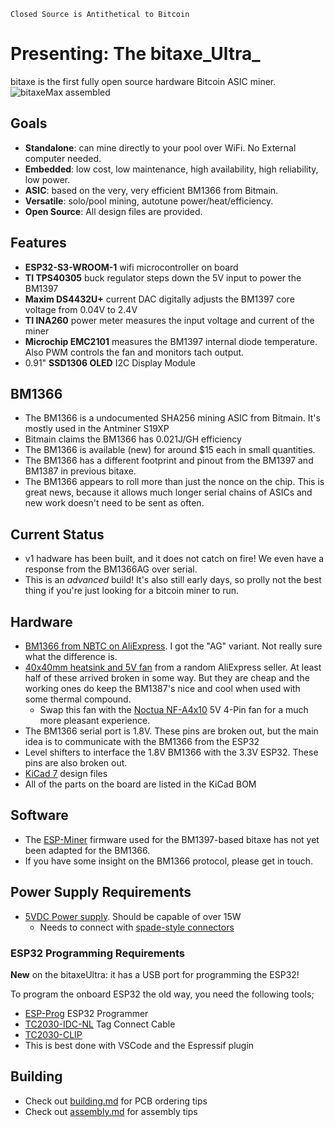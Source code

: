 ```
Closed Source is Antithetical to Bitcoin
```
# Presenting: The bitaxe_Ultra_
bitaxe is the first fully open source hardware Bitcoin ASIC miner.
![bitaxeMax assembled](doc/built.png)

## Goals
- **Standalone**: can mine directly to your pool over WiFi. No External computer needed.
- **Embedded**: low cost, low maintenance, high availability, high reliability, low power.
- **ASIC**: based on the very, very efficient BM1366 from Bitmain.
- **Versatile**: solo/pool mining, autotune power/heat/efficiency.
- **Open Source**: All design files are provided.

## Features
- **ESP32-S3-WROOM-1** wifi microcontroller on board
- **TI TPS40305** buck regulator steps down the 5V input to power the BM1397
- **Maxim DS4432U+** current DAC digitally adjusts the BM1397 core voltage from 0.04V to 2.4V
- **TI INA260** power meter measures the input voltage and current of the miner
- **Microchip EMC2101** measures the BM1397 internal diode temperature. Also PWM controls the fan and monitors tach output.
- 0.91" **SSD1306 OLED** I2C Display Module 

## BM1366

- The BM1366 is a undocumented SHA256 mining ASIC from Bitmain. It's mostly used in the Antminer S19XP
- Bitmain claims the BM1366 has 0.021J/GH efficiency
- The BM1366 is available (new) for around $15 each in small quantities.
- The BM1366 has a different footprint and pinout from the BM1397 and BM1387 in previous bitaxe.
- The BM1366 appears to roll more than just the nonce on the chip. This is great news, because it allows much longer serial chains of ASICs and new work doesn't need to be sent as often.

## Current Status
- v1 hadware has been built, and it does not catch on fire! We even have a response from the BM1366AG over serial.
- This is an _advanced_ build! It's also still early days, so prolly not the best thing if you're just looking for a bitcoin miner to run.

## Hardware
- [BM1366 from NBTC on AliExpress](https://www.aliexpress.us/item/3256804709142138.html). I got the "AG" variant. Not really sure what the difference is.
- [40x40mm heatsink and 5V fan](https://www.aliexpress.com/item/2251832861666365.html) from a random AliExpress seller. At least half of these arrived broken in some way. But they are cheap and the working ones do keep the BM1387's nice and cool when used with some thermal compound.
    - Swap this fan with the [Noctua NF-A4x10](https://noctua.at/en/products/fan/nf-a4x10-pwm) 5V 4-Pin fan for a much more pleasant experience.
- The BM1366 serial port is 1.8V. These pins are broken out, but the main idea is to communicate with the BM1366 from the ESP32
- Level shifters to interface the 1.8V BM1366 with the 3.3V ESP32. These pins are also broken out.
- [KiCad 7](https://www.kicad.org) design files
- All of the parts on the board are listed in the KiCad BOM

## Software
- The [ESP-Miner](https://github.com/skot/ESP-Miner) firmware used for the BM1397-based bitaxe has not yet been adapted for the BM1366.
- If you have some insight on the BM1366 protocol, please get in touch.


## Power Supply Requirements
- [5VDC Power supply](https://www.amazon.com/BTF-LIGHTING-Plastic-Adapter-Transformer-WS2812B/dp/B01D8FM4N4). Should be capable of over 15W
    - Needs to connect with [spade-style connectors](https://www.amazon.com/gp/product/B01G4POUAU)

### ESP32 Programming Requirements
**New** on the bitaxeUltra: it has a USB port for programming the ESP32!

To program the onboard ESP32 the old way, you need the following tools;

- [ESP-Prog](https://www.digikey.com/en/products/detail/espressif-systems/ESP-PROG/10259352) ESP32 Programmer
- [TC2030-IDC-NL](https://www.tag-connect.com/product/tc2030-idc-nl) Tag Connect Cable
- [TC2030-CLIP](https://www.tag-connect.com/product/tc2030-retaining-clip-board-3-pack)
- This is best done with VSCode and the Espressif plugin

## Building
- Check out [building.md](building.md) for PCB ordering tips
- Check out [assembly.md](assembly.md) for assembly tips
